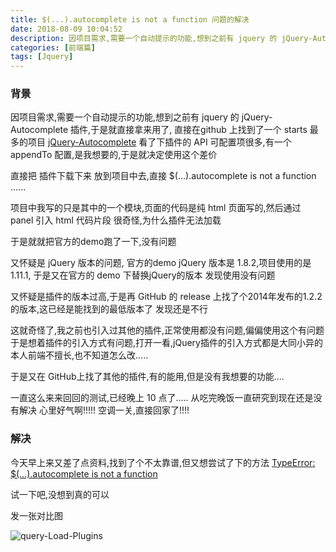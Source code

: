 ```yaml
---
title: $(...).autocomplete is not a function 问题的解决
date: 2018-08-09 10:04:52
description: 因项目需求,需要一个自动提示的功能,想到之前有 jquery 的 jQuery-Autocomplete 插件,于是就直接拿来用了,但是使用情况却不是如此
categories: [前端篇]
tags: [Jquery]
---
```


<!-- more -->
### 背景
因项目需求,需要一个自动提示的功能,想到之前有 jquery 的 jQuery-Autocomplete 插件,于是就直接拿来用了,
直接在github 上找到了一个 starts 最多的项目 [jQuery-Autocomplete](https://github.com/devbridge/jQuery-Autocomplete.git)
看了下插件的 API 可配置项很多,有一个 appendTo 配置,是我想要的,于是就决定使用这个差价

直接把 插件下载下来 放到项目中去,直接 $(...).autocomplete is not a function
......


项目中我写的只是其中的一个模块,页面的代码是纯 html 页面写的,然后通过 panel 引入 html 代码片段
很奇怪,为什么插件无法加载

于是就就把官方的demo跑了一下,没有问题

又怀疑是 jQuery 版本的问题,
官方的demo jQuery 版本是 1.8.2,项目使用的是1.11.1,
于是又在官方的 demo 下替换jQuery的版本
发现使用没有问题


又怀疑是插件的版本过高,于是再 GitHub 的 release 上找了个2014年发布的1.2.2的版本,这已经是能找到的最低版本了
发现还是不行

这就奇怪了,我之前也引入过其他的插件,正常使用都没有问题,偏偏使用这个有问题
于是想着插件的引入方式有问题,打开一看,jQuery插件的引入方式都是大同小异的
本人前端不擅长,也不知道怎么改.....

于是又在 GitHub上找了其他的插件,有的能用,但是没有我想要的功能....

一直这么来来回回的测试,已经晚上 10 点了.....
从吃完晚饭一直研究到现在还是没有解决
心里好气啊!!!!!
空调一关,直接回家了!!!!

### 解决
今天早上来又差了点资料,找到了个不太靠谱,但又想尝试了下的方法
[TypeError: $(...).autocomplete is not a function](https://blog.verysu.com/article/328)

试一下吧,没想到真的可以

发一张对比图

![query-Load-Plugins](http://image.joylau.cn/blog/Jquery-Load-Plugins.md.png)
